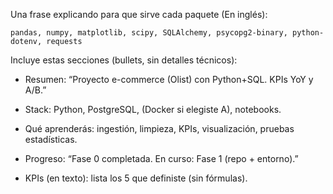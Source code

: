 
Una frase explicando para que sirve cada paquete (En inglés):

    pandas, numpy, matplotlib, scipy, SQLAlchemy, psycopg2-binary, python-dotenv, requests

Incluye estas secciones (bullets, sin detalles técnicos):

* Resumen: “Proyecto e-commerce (Olist) con Python+SQL. KPIs YoY y A/B.”

* Stack: Python, PostgreSQL, (Docker si elegiste A), notebooks.

* Qué aprenderás: ingestión, limpieza, KPIs, visualización, pruebas estadísticas.

* Progreso: “Fase 0 completada. En curso: Fase 1 (repo + entorno).”

* KPIs (en texto): lista los 5 que definiste (sin fórmulas).